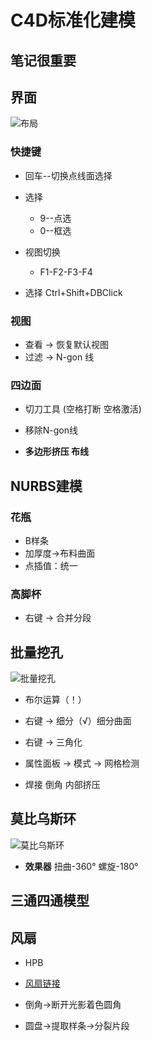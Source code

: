 # C4D标准化建模

## 笔记很重要

## 界面

![布局](\assets\C4D\01页面布局.png)

### 快捷键

* 回车--切换点线面选择
* 选择
    * 9--点选
    * 0--框选
* 视图切换
    * F1-F2-F3-F4

* 选择 Ctrl+Shift+DBClick

### 视图

* 查看 → 恢复默认视图
* 过滤 → N-gon 线

### 四边面

* 切刀工具 (空格打断 空格激活)
* 移除N-gon线

* **多边形挤压 布线**

## NURBS建模

### 花瓶

* B样条
* 加厚度→布料曲面
* 点插值：统一

### 高脚杯

* 右键 → 合并分段

## 批量挖孔

![批量挖孔](\assets\C4D\06批量挖孔.png)

* 布尔运算（！）
* 右键 → 细分（√）细分曲面
* 右键 → 三角化
* 属性面板 → 模式 → 网格检测


* 焊接 倒角 内部挤压


## 莫比乌斯环

![莫比乌斯环](\assets\C4D\07莫比乌斯环.png)

* **效果器**  扭曲-360° 螺旋-180° 

## 三通四通模型

## 风扇

* HPB
* [风扇链接](http://www.mi.com/buy/detail?product_id=8131)

* 倒角->断开光影着色圆角
* 圆盘->提取样条->分裂片段
